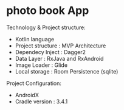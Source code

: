 # photo book App
Technology & Project structure: 
 - Kotlin language
 - Project structure : MVP Architecture 
 - Dependecy Inject : Dagger2 
 - Data Layer : RxJava and RxAndroid 
 - Image Loader : Glide 
 - Local storage : Room Persistence (sqlite)
 
Project Configuration: 
 - AndroidX
 - Cradle version : 3.4.1
